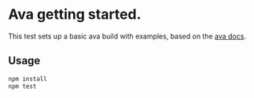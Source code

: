 # Ava getting started.

This test sets up a basic ava build with examples, based on the [ava docs](https://github.com/avajs/ava).

## Usage

```bash
npm install 
npm test
```
